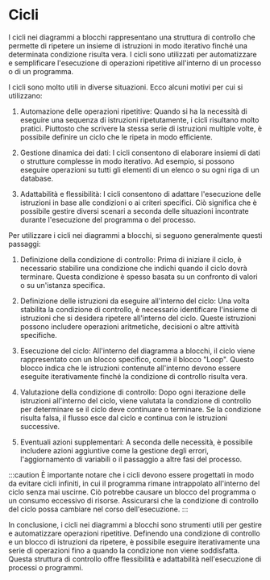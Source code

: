 # Cicli

I cicli nei diagrammi a blocchi rappresentano una struttura di controllo che permette di ripetere un insieme di istruzioni in modo iterativo finché una determinata condizione risulta vera. I cicli sono utilizzati per automatizzare e semplificare l'esecuzione di operazioni ripetitive all'interno di un processo o di un programma.

I cicli sono molto utili in diverse situazioni. Ecco alcuni motivi per cui si utilizzano:

1. Automazione delle operazioni ripetitive: Quando si ha la necessità di eseguire una sequenza di istruzioni ripetutamente, i cicli risultano molto pratici. Piuttosto che scrivere la stessa serie di istruzioni multiple volte, è possibile definire un ciclo che le ripeta in modo efficiente.

2. Gestione dinamica dei dati: I cicli consentono di elaborare insiemi di dati o strutture complesse in modo iterativo. Ad esempio, si possono eseguire operazioni su tutti gli elementi di un elenco o su ogni riga di un database.

3. Adattabilità e flessibilità: I cicli consentono di adattare l'esecuzione delle istruzioni in base alle condizioni o ai criteri specifici. Ciò significa che è possibile gestire diversi scenari a seconda delle situazioni incontrate durante l'esecuzione del programma o del processo.

Per utilizzare i cicli nei diagrammi a blocchi, si seguono generalmente questi passaggi:

1. Definizione della condizione di controllo: Prima di iniziare il ciclo, è necessario stabilire una condizione che indichi quando il ciclo dovrà terminare. Questa condizione è spesso basata su un confronto di valori o su un'istanza specifica.

2. Definizione delle istruzioni da eseguire all'interno del ciclo: Una volta stabilita la condizione di controllo, è necessario identificare l'insieme di istruzioni che si desidera ripetere all'interno del ciclo. Queste istruzioni possono includere operazioni aritmetiche, decisioni o altre attività specifiche.

3. Esecuzione del ciclo: All'interno del diagramma a blocchi, il ciclo viene rappresentato con un blocco specifico, come il blocco "Loop". Questo blocco indica che le istruzioni contenute all'interno devono essere eseguite iterativamente finché la condizione di controllo risulta vera.

4. Valutazione della condizione di controllo: Dopo ogni iterazione delle istruzioni all'interno del ciclo, viene valutata la condizione di controllo per determinare se il ciclo deve continuare o terminare. Se la condizione risulta falsa, il flusso esce dal ciclo e continua con le istruzioni successive.

5. Eventuali azioni supplementari: A seconda delle necessità, è possibile includere azioni aggiuntive come la gestione degli errori, l'aggiornamento di variabili o il passaggio a altre fasi del processo.

:::caution
È importante notare che i cicli devono essere progettati in modo da evitare cicli infiniti, in cui il programma rimane intrappolato all'interno del ciclo senza mai uscirne. Ciò potrebbe causare un blocco del programma o un consumo eccessivo di risorse. Assicurarsi che la condizione di controllo del ciclo possa cambiare nel corso dell'esecuzione.
:::

In conclusione, i cicli nei diagrammi a blocchi sono strumenti utili per gestire e automatizzare operazioni ripetitive. Definendo una condizione di controllo e un blocco di istruzioni da ripetere, è possibile eseguire iterativamente una serie di operazioni fino a quando la condizione non viene soddisfatta. Questa struttura di controllo offre flessibilità e adattabilità nell'esecuzione di processi o programmi.
